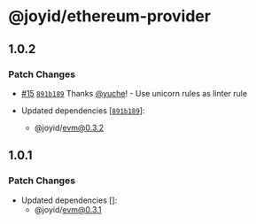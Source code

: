 # @joyid/ethereum-provider

## 1.0.2

### Patch Changes

- [#15](https://github.com/nervina-labs/joyid-sdk-js/pull/15) [`891b189`](https://github.com/nervina-labs/joyid-sdk-js/commit/891b189bcb168513aab9f118dfd9fee6d4ac3a06) Thanks [@yuche](https://github.com/yuche)! - Use unicorn rules as linter rule

- Updated dependencies [[`891b189`](https://github.com/nervina-labs/joyid-sdk-js/commit/891b189bcb168513aab9f118dfd9fee6d4ac3a06)]:
  - @joyid/evm@0.3.2

## 1.0.1

### Patch Changes

- Updated dependencies []:
  - @joyid/evm@0.3.1

